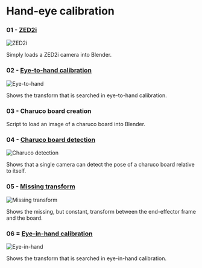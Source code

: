 # Hand-eye calibration

### 01 - [ZED2i](./01_zed2i.py)

![ZED2i](https://i.imgur.com/nA7acw2.png)

Simply loads a ZED2i camera into Blender.

### 02 - [Eye-to-hand calibration](./eye_to_hand.py)

![Eye-to-hand](https://i.imgur.com/f0BQUiS.png)

Shows the transform that is searched in eye-to-hand calibration.

### 03 - Charuco board creation
Script to load an image of a charuco board into Blender.

### 04 - [Charuco board detection](./04_charuco_detection.py)
![Charuco detection](https://i.imgur.com/BvIhjoe.gif)

Shows that a single camera can detect the pose of a charuco board relative to itself.

### 05 - [Missing transform](./05_missing_transform.py)
![Missing transform](https://i.imgur.com/y2x5oGs.png)

Shows the missing, but constant, transform between the end-effector frame and the board.

### 06 = [Eye-in-hand calibration](./06_eye_in_hand.py)
![Eye-in-hand](https://i.imgur.com/dvuFB60.png)

Shows the transform that is searched in eye-in-hand calibration.